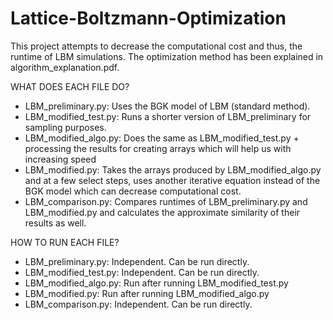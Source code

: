 # Lattice-Boltzmann-Optimization
This project attempts to decrease the computational cost and thus, the runtime of LBM simulations. The optimization method has been explained in algorithm_explanation.pdf.

WHAT DOES EACH FILE DO?
* LBM_preliminary.py: Uses the BGK model of LBM (standard method).
* LBM_modified_test.py: Runs a shorter version of LBM_preliminary for sampling purposes.
* LBM_modified_algo.py: Does the same as LBM_modified_test.py + processing the results for creating arrays which will help us with increasing speed
* LBM_modified.py: Takes the arrays produced by LBM_modified_algo.py and at a few select steps, uses another iterative equation instead of the BGK model which can decrease computational cost.
* LBM_comparison.py: Compares runtimes of LBM_preliminary.py and LBM_modified.py and calculates the approximate similarity of their results as well.

HOW TO RUN EACH FILE?
* LBM_preliminary.py: Independent. Can be run directly.
* LBM_modified_test.py: Independent. Can be run directly.
* LBM_modified_algo.py: Run after running LBM_modified_test.py
* LBM_modified.py: Run after running LBM_modified_algo.py
* LBM_comparison.py: Independent. Can be run directly.
